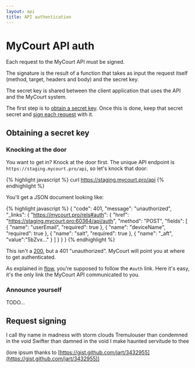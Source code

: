```yaml
---
layout: api
title: API authentication
---
```


# MyCourt API auth

Each request to the MyCourt API must be signed.

The signature is the result of a function that takes as input the request itself (method, target, headers and body) and the secret key.

The secret key is shared between the client application that uses the API and the MyCourt system.

The first step is to [obtain a secret key](#secret). Once this is done, keep that secret secret and [sign each request](#signing) with it.


<h2 id="secret">Obtaining a secret key</h2>

<h3 id="knock">Knocking at the door</h3>

You want to get in? Knock at the door first. The unique API endpoint is ```https://staging.mycourt.pro/api```, so let's knock that door:

{% highlight javascript %}
curl https://staging.mycourt.pro/api
{% endhighlight %}

You'll get a JSON document looking like:

{% highlight javascript %}
{
  "code": 401,
  "message": "unauthorized",
  "_links": {
    "https://mycourt.pro/rels#auth": {
      "href": "https://staging.mycourt.pro:60364/api/auth",
      "method": "POST",
      "fields": [
        { "name": "userEmail", "required": true },
        { "name": "deviceName", "required": true },
        { "name": "salt", "required": true },
        { "name": "_aft", "value":"5bZvx..." }
      ]
    }
  }
}
{% endhighlight %}

This isn't a [200](flow.html#code200), but a 401 "unauthorized". MyCourt will point you at where to get authenticated.

As explained in [flow](flow.html), you're supposed to follow the ```#auth``` link. Here it's easy, it's the only link the MyCourt API communicated to you.

<h3 id="announce">Announce yourself</h3>

TODO...


<h2 id="signing">Request signing</h2>

I call thy name in madness with storm clouds
Tremulouser than condemned in the void
Swifter than damned in the void
I make haunted servitude to thee

(lore ipsum thanks to [https://gist.github.com/jart/3432955](https://gist.github.com/jart/3432955))

